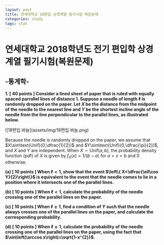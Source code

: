 ```yaml
---
layout: post
title: 연세대학교 18편입 상경계열 필기시험 복원문제
categories: study
tags: stat
---
```




# 연세대학교 2018학년도 전기 편입학 상경계열 필기시험(복원문제) 



## -통계학-



**1\. [ 40 points ] Consider a lined sheet of paper that is ruled with equally spaced parrallel lines of distance 1. Suppose a needle of length $\ell$ is randomly dropped on the paper. Let $X$ be the distance from the midpoint of the needle to the nearest line and $Y$ be the shortest incline angle of the needle from the line perpendicular to the parallel lines, as illustrated below.** 

![18편입 바늘](assets/img/18편입 바늘.png)

Because the needle is randomly dropped on the paper, we assume that $X\sim\text{Unif}(0,\dfrac{1}{2})$ and $Y\sim\text{Unif}(0,\dfrac{\pi}{2})$, and $X$ and $Y$ are independent. When $X\sim\text{Unif}(a,b)$, the probability density function (pdf) of $X$ is given by $f_{X}(x)=1/(b-a)$ for $a<x<b$ and $0$ otherwise.



**(a) [ 10 points ] When $\ell<1$, show that the event $\left\{ X<\dfrac{\ell\cos Y}{2}\right\}$  is equivalent to the event that the needle comes to lie in a position where it intersects one of the parallel lines.** 

**(b) [ 10 points ] When $\ell<1​$, calculate the probability of the needle crossing one of the parallel lines on the paper.**

**(c) [ 10 points ] When $\ell\ge1​$, find a condition of $Y​$ such that the needle always crosses one of the parallel lines on the paper, and calculate the corresponding probability.**

**(d) [ 10 points ] When $\ell\ge1$, calculate the probability of the needle crossing one of the parallel lines on the paper, using the fact that $\sin\left(\arccos x\right)=\sqrt{1-x^{2}}$.**

